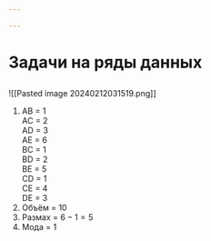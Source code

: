 ```yaml
---

---
```

# Задачи на ряды данных

## 
![[Pasted image 20240212031519.png]]
1. AB = 1<br>AC = 2<br>AD = 3<br>AE = 6<br>BC = 1<br>BD = 2<br>BE = 5<br>CD = 1<br>CE = 4<br>DE = 3
2. Объём = $10$
3. Размах = $6 - 1 = 5$
4. Мода = $1$